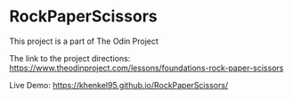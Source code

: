 # RockPaperScissors
This project is a part of The Odin Project

The link to the project directions: https://www.theodinproject.com/lessons/foundations-rock-paper-scissors

Live Demo: https://khenkel95.github.io/RockPaperScissors/